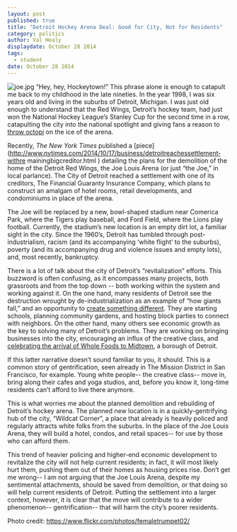 ```yaml
---
layout: post
published: true
title: "Detroit Hockey Arena Deal: Good for City, Not for Residents"
category: politics
author: Val Healy
displaydate: October 28 2014
tags: 
  - student
date: October 28 2014
---
```


![joe.jpg](http://upload.wikimedia.org/wikipedia/commons/thumb/8/8e/Joe_Louis_Arena.JPG/800px-Joe_Louis_Arena.JPG)    “Hey, hey, Hockeytown!” This phrase alone is enough to catapult me back to my childhood in the late nineties. In the year 1998, I was six years old and living in the suburbs of Detroit, Michigan. I was just old enough to understand that the Red Wings, Detroit’s hockey team, had just won the National Hockey League’s Stanley Cup for the second time in a row, catapulting the city into the national spotlight and giving fans a reason to [throw octopi](http://redwings.nhl.com/club/page.htm?id=43781 ) on the ice of the arena. 

Recently, _The New York Times_ published a [piece](http://www.nytimes.com/2014/10/17/business/detroit­reaches­settlement­with­re maining­big­creditor.html ) detailing the plans for the demolition of the home of the Detroit Red Wings, the Joe Louis Arena (or just “the Joe,” in local parlance). The City of Detroit reached a settlement with one of its creditors, The Financial Guaranty Insurance Company, which plans to construct an amalgam of hotel rooms, retail developments, and condominiums in place of the arena. 

The Joe will be replaced by a new, bowl-shaped stadium near Comerica Park, where the Tigers play baseball, and Ford Field, where the Lions play football. Currently, the stadium’s new location is an empty dirt lot, a familiar sight in the city. Since the 1960’s, Detroit has tumbled through post-industrialism, racism (and its accompanying ‘white flight’ to the suburbs), poverty (and its accompanying drug and violence issues and empty lots), and, most recently, bankruptcy. 

There is a lot of talk about the city of Detroit’s “revitalization” efforts. This buzzword is often confusing, as it encompasses many projects, both grassroots and from the top down -- both working within the system and working against it. On the one hand, many residents of Detroit see the destruction wrought by de-industrialization as an example of “how giants fall,” and an opportunity to [create something different](http://www.pbs.org/pov/americanrevolutionary/ ). They are starting schools, planning community gardens, and hosting block parties to connect with neighbors. On the other hand, many others see economic growth as the key to solving many of Detroit’s problems. They are working on bringing businesses into the city, encouraging an influx of the creative class, and [celebrating the arrival of Whole Foods to Midtown](http://www.vice.com/read/detroit­is­already­starting­to­gentrify ), a borough of Detroit. 

If this latter narrative doesn’t sound familiar to you, it should. This is a common story of gentrification, seen already in The Mission District in San Francisco, for example. Young white people-- the creative class-- move in, bring along their cafes and yoga studios, and, before you know it, long-time residents can’t afford to live there anymore. 

This is what worries me about the planned demolition and rebuilding of Detroit’s hockey arena. The planned new location is in a quickly-gentrifying hub of the city, “Wildcat Corner”, a place that already is heavily policed and regularly attracts white folks from the suburbs. In the place of the Joe Louis Arena, they will build a hotel, condos, and retail spaces-- for use by those who can afford them.  

This trend of heavier policing and higher-end economic development to revitalize the city will not help current residents; in fact, it will most likely hurt them, pushing them out of their homes as housing prices rise. Don’t get me wrong-- I am not arguing that the Joe Louis Arena, despite my sentimental attachments, should be saved from demolition, or that doing so will help current residents of Detroit. Putting the settlement into a larger context, however, it is clear that the move will contribute to a wider phenomenon-- gentrification-- that will harm the city’s poorer residents. 

Photo credit: https://www.flickr.com/photos/femaletrumpet02/